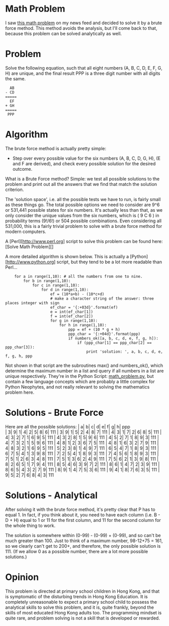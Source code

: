# Math Problem

I saw [this math problem][1] on my news feed and decided to solve it by a brute force method.  This method avoids the analysis, but I'll come back to that, because this problem can be solved analytically as well.  

[1]: http://www.ejinsight.com/20160321-this-math-poser-is-frustrating-students-and-driving-parents-mad/

# Problem

Solve the following equation, such that all eight numbers (A, B, C, D, E, F, G, H) are unique, and the final result PPP is a three digit number with all digits the same.

      AB
    - CD
    =====
      EF
    + GH
    =====
     PPP

# Algorithm
The brute force method is actually pretty simple:
- Step over every possible value for the six numbers (A, B, C, D, G, H), (E and F are derived), and check every possible solution for the desired outcome.

What is a Brute Force method?  Simple: we test all possible solutions to the problem and print out all the answers that we find that match the solution criterion.

The 'solution space', i.e. all the possible tests we have to run, is fairly small as these things go. The total possible options we need to consider are 9^6 or 531,441 possible states for six numbers. It's actually less than that, as we only consider the unique values from the six numbers, which is ( 9 C 6 ) in probability terms (9!/6!) or 504 possible combinations. Even considering all 531,000, this is a fairly trivial problem to solve with a brute force method for modern computers.

A [Perl][http://www.perl.org] script to solve this problem can be found here: [Solve Math Problem][] 

A more detailed algorithm is shown below. This is actually a [Python][http://www.python.org] script, but they tend to be a lot more readable than Perl...

		for a in range(1,10): # all the numbers from one to nine.
			for b in range(1,10):
				for c in range(1,10):
					for d in range(1,10):
						ef = (10*a+b) - (10*c+d)
						# make a character string of the answer: three places integer with sign
						ef_char = '{:+03d}'.format(ef)
						e = int(ef_char[1])
						f = int(ef_char[2])
						for g in range(1,10):
							for h in range(1,10):
								ppp = ef + (10 * g + h)
								ppp_char = '{:+04d}'.format(ppp)
								if numbers_ok([a, b, c, d, e, f, g, h]):
									if (ppp_char[1] == ppp_char[2] == ppp_char[3]):
										print 'solution: ', a, b, c, d, e, f, g, h, ppp

Not shown in that script are the subroutines max() and numbers_ok(), which determine the maximum number in a list and query if all numbers in a list are unique respectively.  They're in the Python Script: [math_problem.py][1], but contain a few language concepts which are probably a little complex for Python Neophytes, and not really relevant to solving the mathematics problem here.

# Solutions - Brute Force
Here are all the possible solutions:
| a| b| c| d| e| f| g| h| ppp	
| 3| 9| 1| 4| 2| 5| 8| 6| 111
| 3| 9| 1| 5| 2| 4| 8| 7| 111
| 4| 3| 1| 7| 2| 6| 8| 5| 111
| 4| 3| 2| 7| 1| 6| 9| 5| 111
| 4| 3| 2| 8| 1| 5| 9| 6| 111
| 4| 5| 2| 7| 1| 8| 9| 3| 111
| 4| 7| 3| 2| 1| 5| 9| 6| 111
| 4| 8| 1| 2| 3| 6| 7| 5| 111
| 4| 8| 1| 6| 3| 2| 7| 9| 111
| 4| 8| 3| 2| 1| 6| 9| 5| 111
| 5| 2| 3| 8| 1| 4| 9| 7| 111
| 6| 5| 4| 7| 1| 8| 9| 3| 111
| 6| 7| 5| 4| 1| 3| 9| 8| 111
| 7| 2| 5| 4| 1| 8| 9| 3| 111
| 7| 4| 5| 6| 1| 8| 9| 3| 111
| 7| 5| 1| 2| 6| 3| 4| 8| 111
| 7| 5| 1| 3| 6| 2| 4| 9| 111
| 7| 5| 6| 2| 1| 3| 9| 8| 111
| 8| 2| 6| 5| 1| 7| 9| 4| 111
| 8| 5| 4| 6| 3| 9| 7| 2| 111
| 8| 6| 1| 4| 7| 2| 3| 9| 111
| 8| 6| 5| 4| 3| 2| 7| 9| 111
| 8| 9| 1| 4| 7| 5| 3| 6| 111
| 9| 4| 1| 8| 7| 6| 3| 5| 111
| 9| 5| 2| 7| 6| 8| 4| 3| 111

# Solutions - Analytical

After solving it with the brute force method, it's pretty clear that P has to equal 1. In fact, if you think about it, you need to have each column (i.e. B - D + H) equal to 1 or 11 for the first column, and 11 for the second column for the whole thing to work.

The solution is somewhere within (0-99) - (0-99) + (0-99), and so can't be much greater than 100. Just to think of a maximum number, 98-12+75 = 161, so we clearly can't get to 200+, and therefore, the only possible solution is 111. (If we allow 0 as a possible number, there are a lot more possible solutions.)

# Opinion

This problem is directed at primary school children in Hong Kong, and that is symptomatic of the disturbing trends in Hong Kong Education.  It is completely unreasonable to expect a primary school child to possess the analytical skills to solve this problem, and it is, quite frankly, beyond the skills of most educated Hong Kong adults too.  The programming mindset is quite rare, and problem solving is not a skill that is developed or rewarded.
